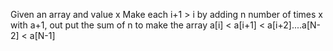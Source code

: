 Given an array and value x
Make each i+1 > i by adding n number of times x with a+1, out put the sum of n to make the array a[i] < a[i+1] < a[i+2]....a[N-2] < a[N-1]